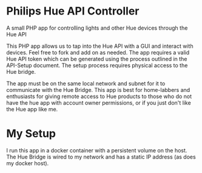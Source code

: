 # Philips Hue API Controller
A small PHP app for controlling lights and other Hue devices through the Hue API

This PHP app allows us to tap into the Hue API with a GUI and interact with devices. Feel free to fork and add on as needed. The app requires a valid Hue API token which can be generated using the process outlined in the API-Setup document. The setup process requires physical access to the Hue bridge.

The app must be on the same local network and subnet for it to communicate with the Hue Bridge. This app is best for home-labbers and enthusiasts for giving remote access to Hue products to those who do not have the hue app with account owner permissions, or if you just don't like the Hue app like me.

# My Setup
I run this app in a docker container with a persistent volume on the host. The Hue Bridge is wired to my network and has a static IP address (as does my docker host).

